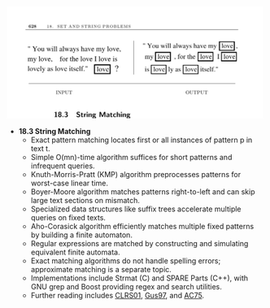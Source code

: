 ![ADM-ch18-strings-string-matching](ADM-ch18-strings-string-matching.best.png)

- **18.3 String Matching**  
  - Exact pattern matching locates first or all instances of pattern p in text t.  
  - Simple O(mn)-time algorithm suffices for short patterns and infrequent queries.  
  - Knuth-Morris-Pratt (KMP) algorithm preprocesses patterns for worst-case linear time.  
  - Boyer-Moore algorithm matches patterns right-to-left and can skip large text sections on mismatch.  
  - Specialized data structures like suffix trees accelerate multiple queries on fixed texts.  
  - Aho-Corasick algorithm efficiently matches multiple fixed patterns by building a finite automaton.  
  - Regular expressions are matched by constructing and simulating equivalent finite automata.  
  - Exact matching algorithms do not handle spelling errors; approximate matching is a separate topic.  
  - Implementations include Strmat (C) and SPARE Parts (C++), with GNU grep and Boost providing regex and search utilities.  
  - Further reading includes [CLRS01](https://mitpress.mit.edu/books/introduction-algorithms), [Gus97](http://www.cs.ucdavis.edu/~gusfield/strmat.html), and [AC75](https://dl.acm.org/doi/10.1145/360825.360855).
